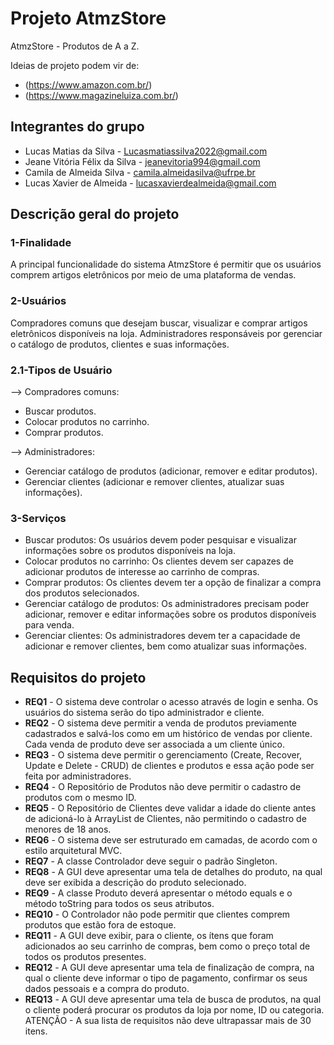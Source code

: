 # Projeto AtmzStore
AtmzStore - Produtos de A a Z.

Ideias de projeto podem vir de: 
 * (https://www.amazon.com.br/)
 * (https://www.magazineluiza.com.br/)


## Integrantes do grupo 
 * Lucas Matias da Silva - Lucasmatiassilva2022@gmail.com
 * Jeane Vitória Félix da Silva - jeanevitoria994@gmail.com
 * Camila de Almeida Silva - camila.almeidasilva@ufrpe.br 
 * Lucas Xavier de Almeida - lucasxavierdealmeida@gmail.com

## Descrição geral do projeto 

<h3>1-Finalidade</h3>

A principal funcionalidade do sistema AtmzStore é permitir que os usuários comprem artigos eletrônicos por meio de uma plataforma de vendas.

<h3>2-Usuários</h3> 
Compradores comuns que desejam buscar, visualizar e comprar artigos eletrônicos disponíveis na loja.
Administradores responsáveis por gerenciar o catálogo de produtos, clientes e suas informações.

<h3>2.1-Tipos de Usuário</h3> 

--> Compradores comuns:

- Buscar produtos.
- Colocar produtos no carrinho.
- Comprar produtos.

--> Administradores:

- Gerenciar catálogo de produtos (adicionar, remover e editar produtos).
- Gerenciar clientes (adicionar e remover clientes, atualizar suas informações).

<h3>3-Serviços</h3>

- Buscar produtos: Os usuários devem poder pesquisar e visualizar informações sobre os produtos disponíveis na loja.
- Colocar produtos no carrinho: Os clientes devem ser capazes de adicionar produtos de interesse ao carrinho de compras.
- Comprar produtos: Os clientes devem ter a opção de finalizar a compra dos produtos selecionados.
- Gerenciar catálogo de produtos: Os administradores precisam poder adicionar, remover e editar informações sobre os produtos disponíveis para venda.
- Gerenciar clientes: Os administradores devem ter a capacidade de adicionar e remover clientes, bem como atualizar suas informações.

## Requisitos do projeto

 * **REQ1** - O sistema deve controlar o acesso através de login e senha. Os usuários do sistema serão do tipo administrador e cliente.
 * **REQ2** - O sistema deve permitir a venda de produtos previamente cadastrados e salvá-los como em um histórico de vendas por cliente. Cada venda de produto deve ser associada a um cliente único.
 * **REQ3** - O sistema deve permitir o gerenciamento (Create, Recover, Update e Delete - CRUD) de clientes e produtos e essa ação pode ser feita por administradores.
* **REQ4** - O Repositório de Produtos não deve permitir o  cadastro de produtos com o mesmo ID.
* **REQ5** - O Repositório de Clientes deve validar a idade do cliente antes de adicioná-lo à ArrayList de Clientes, não permitindo o cadastro de menores de 18 anos.
* **REQ6** - O sistema deve ser estruturado em camadas, de acordo com o estilo arquitetural MVC.
* **REQ7** - A classe Controlador deve seguir o padrão Singleton.
* **REQ8** - A GUI deve apresentar uma tela de detalhes do produto, na qual deve ser exibida a descrição do produto selecionado.
* **REQ9** - A classe Produto deverá apresentar o método equals e o método toString para todos os seus atributos.
* **REQ10** - O Controlador não pode permitir que clientes comprem produtos que estão fora de estoque.
* **REQ11** - A GUI deve exibir, para o cliente, os ítens que foram adicionados ao seu carrinho de compras, bem como o preço total de todos os produtos presentes.
* **REQ12** - A GUI deve apresentar uma tela de finalização de compra, na qual o cliente deve informar o tipo de pagamento, confirmar os seus dados pessoais e a compra do produto.
* **REQ13** - A GUI deve apresentar uma tela de busca de produtos, na qual o cliente poderá procurar os produtos da loja por nome, ID ou categoria.
ATENÇÃO - A sua lista de requisitos não deve ultrapassar mais de 30 itens.
